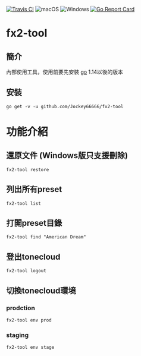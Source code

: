 [![Travis CI](https://travis-ci.org/Jockey66666/fx2-tool.svg?branch=master)](https://travis-ci.org/Jockey66666/fx2-tool)
![macOS](https://github.com/Jockey66666/fx2-tool/workflows/macOS/badge.svg)
![Windows](https://github.com/Jockey66666/fx2-tool/workflows/Windows/badge.svg)
[![Go Report Card](https://goreportcard.com/badge/github.com/jockey66666/fx2-tool)](https://goreportcard.com/report/github.com/jockey66666/fx2-tool)


# fx2-tool
## 簡介
內部使用工具，使用前要先安裝 [go](https://golang.org/) 1.14以後的版本

## 安裝
```
go get -v -u github.com/Jockey66666/fx2-tool
```

# 功能介紹
## 還原文件 (Windows版只支援刪除)
```
fx2-tool restore
```

## 列出所有preset
```
fx2-tool list
```

## 打開preset目錄
```
fx2-tool find "American Dream"
```

## 登出tonecloud
```
fx2-tool logout
```

## 切換tonecloud環境
### prodction
```
fx2-tool env prod
```

### staging
```
fx2-tool env stage
```
